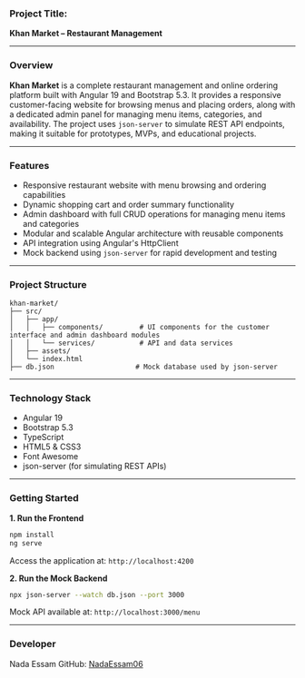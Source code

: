 
### **Project Title:**

**Khan Market – Restaurant Management**

---

### **Overview**

**Khan Market** is a complete restaurant management and online ordering platform built with Angular 19 and Bootstrap 5.3. It provides a responsive customer-facing website for browsing menus and placing orders, along with a dedicated admin panel for managing menu items, categories, and availability. The project uses `json-server` to simulate REST API endpoints, making it suitable for prototypes, MVPs, and educational projects.

---

### **Features**

* Responsive restaurant website with menu browsing and ordering capabilities
* Dynamic shopping cart and order summary functionality
* Admin dashboard with full CRUD operations for managing menu items and categories
* Modular and scalable Angular architecture with reusable components
* API integration using Angular's HttpClient
* Mock backend using `json-server` for rapid development and testing

---

### **Project Structure**

```
khan-market/
├── src/
│   ├── app/
│   │   ├── components/         # UI components for the customer interface and admin dashboard modules
│   │   └── services/           # API and data services
│   ├── assets/
│   └── index.html
├── db.json                    # Mock database used by json-server
```

---

### **Technology Stack**

* Angular 19
* Bootstrap 5.3
* TypeScript
* HTML5 & CSS3
* Font Awesome
* json-server (for simulating REST APIs)

---

### **Getting Started**

**1. Run the Frontend**

```bash
npm install
ng serve
```

Access the application at:
`http://localhost:4200`

**2. Run the Mock Backend**

```bash
npx json-server --watch db.json --port 3000
```

Mock API available at:
`http://localhost:3000/menu`

---

### **Developer**

Nada Essam
GitHub: [NadaEssam06](https://github.com/NadaEssam06)

